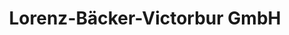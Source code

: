 ---
title: "Lorenz-Bäcker-Victorbur GmbH"
url: /wiesmoor/lorenz-baecker-victorbur-gmbh/
shop: Bäckerei
---
